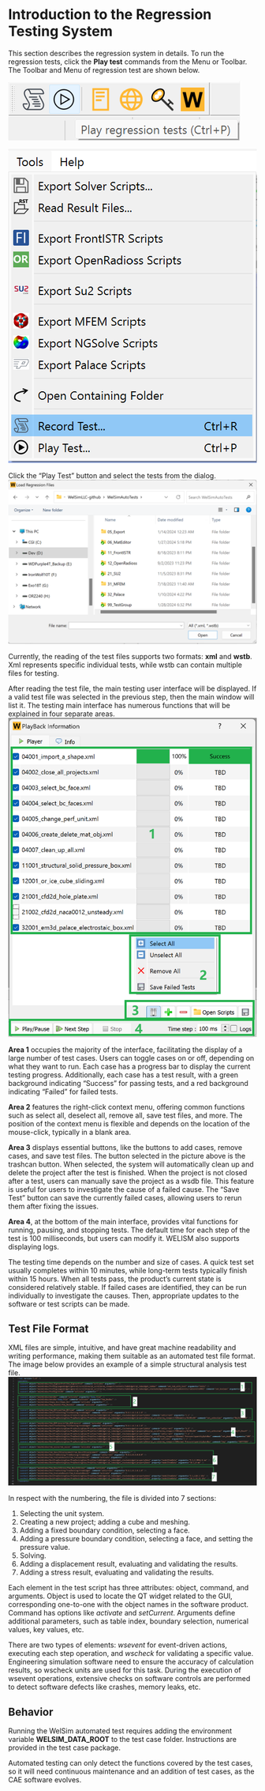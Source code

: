 # Introduction to the Regression Testing System

This section describes the regression system in details. To run the regression tests, click the **Play test** commands from the Menu or Toolbar. The Toolbar and Menu of regression test are shown below.

![welsim_regression_system_play_tests](../../img/regression/welsim_regression_system_play_tests.png "regression system on the Toolbar")

![welsim_regression_actions_record](../../img/regression/welsim_regression_actions_record.png "regression system from the Tool menu")


Click the “Play Test” button and select the tests from the dialog.
![welsim_regression_system_load_files](../../img/regression/welsim_regression_system_load_files.png "regression system loads files")


Currently, the reading of the test files supports two formats: **xml** and **wstb**. Xml represents specific individual tests, while wstb can contain multiple files for testing. 


After reading the test file, the main testing user interface will be displayed. If a valid test file was selected in the previous step, then the main window will list it. The testing main interface has numerous functions that will be explained in four separate areas.
![welsim_regression_system_playback_ui](../../img/regression/welsim_regression_system_playback_ui.png "regression playback UI")

**Area 1** occupies the majority of the interface, facilitating the display of a large number of test cases. Users can toggle cases on or off, depending on what they want to run. Each case has a progress bar to display the current testing progress. Additionally, each case has a test result, with a green background indicating “Success” for passing tests, and a red background indicating “Failed” for failed tests.

**Area 2** features the right-click context menu, offering common functions such as select all, deselect all, remove all, save test files, and more. The position of the context menu is flexible and depends on the location of the mouse-click, typically in a blank area.

**Area 3** displays essential buttons, like the buttons to add cases, remove cases, and save test files. The button selected in the picture above is the trashcan button. When selected, the system will automatically clean up and delete the project after the test is finished. When the project is not closed after a test, users can manually save the project as a wsdb file. This feature is useful for users to investigate the cause of a failed cause. The “Save Test” button can save the currently failed cases, allowing users to rerun them after fixing the issues.

**Area 4**, at the bottom of the main interface, provides vital functions for running, pausing, and stopping tests. The default time for each step of the test is 100 milliseconds, but users can modify it. WELISM also supports displaying logs.

The testing time depends on the number and size of cases. A quick test set usually completes within 10 minutes, while long-term tests typically finish within 15 hours. When all tests pass, the product’s current state is considered relatively stable. If failed cases are identified, they can be run individually to investigate the causes. Then, appropriate updates to the software or test scripts can be made.

## Test File Format
XML files are simple, intuitive, and have great machine readability and writing performance, making them suitable as an automated test file format. The image below provides an example of a simple structural analysis test file.
![welsim_regression_system_xml_format](../../img/regression/welsim_regression_system_xml_format.png "regression test file format")

In respect with the numbering, the file is divided into 7 sections:

1. Selecting the unit system.
2. Creating a new project; adding a cube and meshing.
3. Adding a fixed boundary condition, selecting a face.
4. Adding a pressure boundary condition, selecting a face, and setting the pressure value.
5. Solving.
6. Adding a displacement result, evaluating and validating the results.
7. Adding a stress result, evaluating and validating the results.

Each element in the test script has three attributes: object, command, and arguments. Object is used to locate the QT widget related to the GUI, corresponding one-to-one with the object names in the software product. Command has options like *activate* and *setCurrent*. Arguments define additional parameters, such as table index, boundary selection, numerical values, key values, etc.

There are two types of elements: *wsevent* for event-driven actions, executing each step operation, and *wscheck* for validating a specific value. Engineering simulation software need to ensure the accuracy of calculation results, so wscheck units are used for this task. During the execution of wsevent operations, extensive checks on software controls are performed to detect software defects like crashes, memory leaks, etc.


## Behavior
Running the WelSim automated test requires adding the environment variable **WELSIM_DATA_ROOT** to the test case folder. Instructions are provided in the test case package.

Automated testing can only detect the functions covered by the test cases, so it will need continuous maintenance and an addition of test cases, as the CAE software evolves. 






